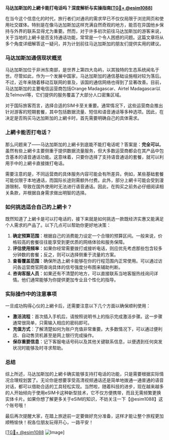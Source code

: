 **马达加斯加的上網卡能打电话吗？深度解析与实操指南[[TG💪+ @esim1088](https://t.me/s/esim1088)]**

在当今这个信息化的时代，旅行者们对通讯的需求早已不仅仅局限于浏览网页和使用社交媒体。特别是在像马达加斯加这样充满自然奇观的地方，能否在异国他乡保持与外界的联系显得尤为重要。然而，对于许多初次前往马达加斯加的游客来说，关于当地的上網卡是否支持通话功能，常常是一个令人困惑的问题。这篇文章将从多个角度详细解答这一疑问，并为计划前往马达加斯加的朋友们提供实用的建议。

### 马达加斯加通信现状概览

马达加斯加位于非洲东南部，是世界上第四大岛屿，以其独特的生态系统闻名于世。尽管如此，作为一个发展中国家，马达加斯加的通信基础设施相对较为落后。不过，近年来随着移动互联网的普及，该国的通信网络也得到了显著改善。目前，马达加斯加的主要电信运营商包括Orange Madagascar、Airtel Madagascar以及Telmovil等，它们提供的服务覆盖了大部分人口密集区域。

对于国际旅客而言，选择合适的SIM卡至关重要。通常情况下，这些运营商会推出针对游客的短期套餐，其中包括数据流量、短信和语音通话等多种选项。因此，在决定是否购买马达加斯加的上網卡时，首先需要明确自己的具体需求。

### 上網卡能否打电话？

那么问题来了——马达加斯加的上網卡到底能不能打电话呢？答案是：**完全可以**。虽然有些上網卡主要侧重于提供数据流量服务，但大多数运营商都会在其产品中包含基本的语音通话功能。这意味着，只要你选择了支持语音通话的套餐，就可以利用手中的上網卡直接拨打电话。

需要注意的是，不同运营商的具体服务内容可能会有所差异。例如，某些基础套餐可能仅限于本地通话，而国际长途则需额外付费。此外，部分上網卡可能会受到漫游限制，导致在国外使用时无法进行语音通话。因此，在购买之前务必仔细阅读相关条款，并根据自身需求做出明智的选择。

### 如何挑选适合自己的上網卡？

既然知道了上網卡是可以打电话的，接下来就是如何挑选一款既经济实惠又能满足个人需求的产品了。以下几点可以帮助你更好地决策：

1. **确定预算范围**：根据自己的消费能力设定一个合理的预算区间。一般来说，价格较高的套餐往往能享受到更优质的网络体验和服务保障。
2. **评估使用频率**：如果你经常需要拨打或接听电话，则应优先考虑那些包含较多分钟数的套餐；反之，则可以选择侧重于流量的方案。
3. **查看覆盖范围**：确保所选上網卡能够在你的行程范围内正常使用。可以通过访问各运营商官网查询具体的信号强度分布图来辅助判断。
4. **咨询客服人员**：如果还有不清楚的地方，可以直接联系当地客服热线询问详情。他们通常能够为你提供更加专业且个性化的指导。

### 实际操作中的注意事项

一旦成功购得心仪的上網卡后，还需要注意以下几个方面以确保顺利使用：

- **激活流程**：首次插入手机后，请按照说明书上的指示完成激活步骤。这一步骤通常很简单，只需输入相应的密码即可。
- **充值方式**：了解清楚如何为账户充值非常重要。大多数情况下，可以通过便利店、自动售货机甚至是网上银行完成操作。
- **保存重要信息**：记下客服电话号码以及其他关键联系信息，以便遇到任何突发状况时能够及时寻求帮助。

### 总结

综上所述，马达加斯加的上網卡确实能够支持打电话的功能，只是需要根据实际情况合理规划罢了。无论你是想要享受高清视频通话还是简单地拨通一通普通的语音对话，都可以借助合适的工具轻松实现。当然啦，随着科技的进步，现在越来越多的人开始倾向于使用eSIM卡这种新型技术，它不仅方便携带，而且无需频繁更换实体卡片。如果你想了解更多关于eSIM的知识，不妨关注一下【@esim1088】这个账号哦！

最后再次提醒大家，在踏上旅途前一定要做好充分准备，这样才能让整个旅程更加顺畅愉快！祝各位朋友玩得开心，一路平安！

[[TG💪+ @esim1088](https://t.me/s/esim1088) ![Image](https://i.postimg.cc/4NQfJmqS/Snipaste-2025-05-13-00-14-12.png)]